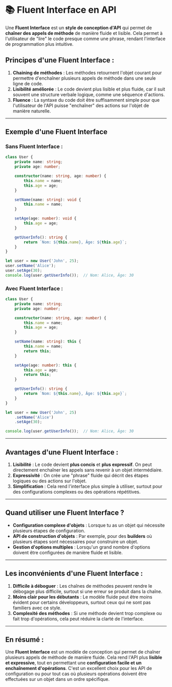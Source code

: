 # 📚 Fluent Interface en API

Une **Fluent Interface** est un **style de conception d'API** qui permet de **chaîner des appels de méthode** de manière fluide et lisible. Cela permet à l'utilisateur de "lire" le code presque comme une phrase, rendant l'interface de programmation plus intuitive.

## **Principes d'une Fluent Interface :**

1. **Chaining de méthodes** : Les méthodes retournent l'objet courant pour permettre d'enchaîner plusieurs appels de méthode dans une seule ligne de code.
2. **Lisibilité améliorée** : Le code devient plus lisible et plus fluide, car il suit souvent une structure verbale logique, comme une séquence d'actions.
3. **Fluence** : La syntaxe du code doit être suffisamment simple pour que l'utilisateur de l'API puisse "enchaîner" des actions sur l'objet de manière naturelle.

---

## **Exemple d'une Fluent Interface**

### **Sans Fluent Interface :**

```typescript
class User {
    private name: string;
    private age: number;

    constructor(name: string, age: number) {
        this.name = name;
        this.age = age;
    }

    setName(name: string): void {
        this.name = name;
    }

    setAge(age: number): void {
        this.age = age;
    }

    getUserInfo(): string {
        return `Nom: ${this.name}, Âge: ${this.age}`;
    }
}

let user = new User('John', 25);
user.setName('Alice');
user.setAge(30);
console.log(user.getUserInfo());  // Nom: Alice, Âge: 30
```

### **Avec Fluent Interface :**

```typescript
class User {
    private name: string;
    private age: number;

    constructor(name: string, age: number) {
        this.name = name;
        this.age = age;
    }

    setName(name: string): this {
        this.name = name;
        return this;
    }

    setAge(age: number): this {
        this.age = age;
        return this;
    }

    getUserInfo(): string {
        return `Nom: ${this.name}, Âge: ${this.age}`;
    }
}

let user = new User('John', 25)
    .setName('Alice')
    .setAge(30);

console.log(user.getUserInfo());  // Nom: Alice, Âge: 30
```

---

## **Avantages d'une Fluent Interface :**

1. **Lisibilité** : Le code devient **plus concis** et **plus expressif**. On peut directement enchaîner les appels sans revenir à un objet intermédiaire.
2. **Expressivité** : On crée une "phrase" fluide qui décrit des étapes logiques ou des actions sur l'objet.
3. **Simplification** : Cela rend l'interface plus simple à utiliser, surtout pour des configurations complexes ou des opérations répétitives.

---

## **Quand utiliser une Fluent Interface ?**

- **Configuration complexe d'objets** : Lorsque tu as un objet qui nécessite plusieurs étapes de configuration.
- **API de construction d'objets** : Par exemple, pour des **builders** où plusieurs étapes sont nécessaires pour construire un objet.
- **Gestion d'options multiples** : Lorsqu'un grand nombre d'options doivent être configurées de manière fluide et lisible.

---

## **Les inconvénients d'une Fluent Interface :**

1. **Difficile à déboguer** : Les chaînes de méthodes peuvent rendre le débogage plus difficile, surtout si une erreur se produit dans la chaîne.
2. **Moins clair pour les débutants** : Le modèle fluide peut être moins évident pour certains développeurs, surtout ceux qui ne sont pas familiers avec ce style.
3. **Complexité des méthodes** : Si une méthode devient trop complexe ou fait trop d'opérations, cela peut réduire la clarté de l'interface.

---

## **En résumé :**

Une **Fluent Interface** est un modèle de conception qui permet de chaîner plusieurs appels de méthode de manière fluide. Cela rend l'API plus **lisible et expressive**, tout en permettant une **configuration facile et un enchaînement d'opérations**. C'est un excellent choix pour les API de configuration ou pour tout cas où plusieurs opérations doivent être effectuées sur un objet dans un ordre spécifique.
